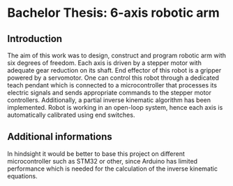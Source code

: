 <h1>Bachelor Thesis: 6-axis robotic arm</h1>
<h2>Introduction</h2>

The aim of this work was to design, construct and program robotic arm with six degrees of freedom. Each axis is driven by a stepper motor with adequate gear reduction on its shaft. End effector of this robot is a gripper powered by a servomotor. One can control this robot through a dedicated teach pendant which is connected to a microcontroller that processes its electric signals and sends appropriate commands to the stepper motor controllers. Additionally, a partial inverse kinematic algorithm has been implemented. Robot is working in an open-loop system, hence each axis is automatically calibrated using end switches.

<h2>Additional informations</h2>
In hindsight it would be better to base this project on different microcontroller such as STM32 or other, since Arduino has limited performance which is needed for the calculation of the inverse kinematic equations.
